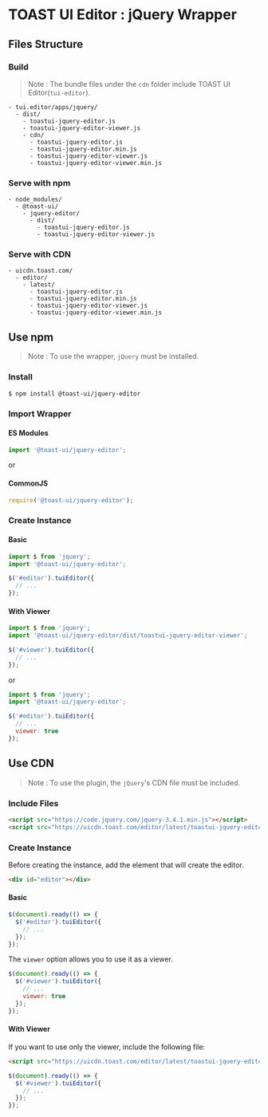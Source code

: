 # TOAST UI Editor : jQuery Wrapper

## Files Structure

### Build

> Note : The bundle files under the `cdn` folder include TOAST UI Editor(`tui-editor`).

```
- tui.editor/apps/jquery/
  - dist/
    - toastui-jquery-editor.js
    - toastui-jquery-editor-viewer.js
    - cdn/
      - toastui-jquery-editor.js
      - toastui-jquery-editor.min.js
      - toastui-jquery-editor-viewer.js
      - toastui-jquery-editor-viewer.min.js
```

### Serve with npm

```
- node_modules/
  - @toast-ui/
    - jquery-editor/
      - dist/
        - toastui-jquery-editor.js
        - toastui-jquery-editor-viewer.js
```

### Serve with CDN

```
- uicdn.toast.com/
  - editor/
    - latest/
      - toastui-jquery-editor.js
      - toastui-jquery-editor.min.js
      - toastui-jquery-editor-viewer.js
      - toastui-jquery-editor-viewer.min.js
```

## Use npm

> Note : To use the wrapper, `jQuery` must be installed.

### Install

```sh
$ npm install @toast-ui/jquery-editor
```

### Import Wrapper

#### ES Modules

```js
import '@toast-ui/jquery-editor';
```

or

#### CommonJS

```js
require('@toast-ui/jquery-editor');
```

### Create Instance

#### Basic

```js
import $ from 'jquery';
import '@toast-ui/jquery-editor';

$('#editor').tuiEditor({
  // ...
});
```

#### With Viewer

```js
import $ from 'jquery';
import '@toast-ui/jquery-editor/dist/toastui-jquery-editor-viewer';

$('#viewer').tuiEditor({
  // ...
});
```

or

```js
import $ from 'jquery';
import '@toast-ui/jquery-editor';

$('#editor').tuiEditor({
  // ...
  viewer: true
});
```

## Use CDN

> Note : To use the plugin, the `jQuery`'s CDN file must be included.

### Include Files

```html
<script src="https://code.jquery.com/jquery-3.4.1.min.js"></script>
<script src="https://uicdn.toast.com/editor/latest/toastui-jquery-editor.min.js"></script>
```

### Create Instance

Before creating the instance, add the element that will create the editor.

```html
<div id="editor"></div>
```

#### Basic

```js
$(document).ready(() => {
  $('#editor').tuiEditor({
    // ...
  });
});
```

The `viewer` option allows you to use it as a viewer.

```js
$(document).ready(() => {
  $('#viewer').tuiEditor({
    // ...
    viewer: true
  });
});
```

#### With Viewer

If you want to use only the viewer, include the following file:

```html
<script src="https://uicdn.toast.com/editor/latest/toastui-jquery-editor-viewer.min.js"></script>
```

```js
$(document).ready(() => {
  $('#viewer').tuiEditor({
    // ...
  });
});
```